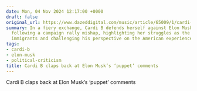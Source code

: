 ```yaml
---
date: Mon, 04 Nov 2024 12:17:00 +0000
draft: false
original_url: https://www.dazeddigital.com/music/article/65009/1/cardi-b-claps-back-at-elon-musks-puppet-comments-kamala-harris-rally?utm_source=Link&utm_medium=Link&utm_campaign=RSSFeed&utm_term=cardi-b-claps-back-at-elon-musk-s-puppet-comments
summary: In a fiery exchange, Cardi B defends herself against Elon Musk's critique
  following a campaign rally mishap, highlighting her struggles as the daughter of
  immigrants and challenging his perspective on the American experience.
tags:
- cardi-b
- elon-musk
- political-criticism
title: Cardi B claps back at Elon Musk’s ‘puppet’ comments
---
```


Cardi B claps back at Elon Musk’s ‘puppet’ comments